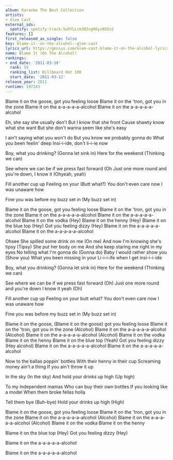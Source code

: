 ```yaml
---
album: Karaoke The Best Collection
artists:
- Glee Cast
external_ids:
  spotify: spotify:track:5wXYLLcm303sgO6yzN3XsS
features: []
first_released_as_single: false
key: blame-it--on-the-alcohol--glee-cast
lyrics_url: https://genius.com/Glee-cast-blame-it-on-the-alcohol-lyrics
name: Blame It (On The Alcohol)
rankings:
- end_date: '2011-03-18'
  rank: 55
  ranking_list: Billboard Hot 100
  start_date: '2011-03-12'
release_year: 2011
runtime: 197243
---
```

Blame it on the goose, got you feeling loose
Blame it on the 'tron, got you in the zone
Blame it on the a-a-a-a-a-alcohol
Blame it on the a-a-a-a-a-alcohol

Eh, she say she usually don't
But I know that she front
Cause shawty know what she want
But she don't wanna seem like she's easy


I ain't saying what you won't do
But you know we probably gonna do
What you been feelin' deep
Insi-i-ide, don't li-i-ie now


Boy, what you drinking? (Gonna let sink in)
Here for the weekend (Thinking we can)


See where we can be if we press fast forward (Oh
Just one more round and you're down, I know it (Ohyeah, yeah)


Fill another cup up
Feeling on your (Butt what?)
You don't even care now
I was unaware how


Fine you was before my buzz set in (My buzz set in)


Blame it on the goose, got you feeling loose
Blame it on the 'tron, got you in the zone
Blame it on the a-a-a-a-a-alcohol
Blame it on the a-a-a-a-a-alcohol
Blame it on the vodka (Hey)
Blame it on the henny (Hey)
Blame it on the blue top (Hey)
Got you feeling dizzy (Hey)
Blame it on the a-a-a-a-a-alcohol
Blame it on the a-a-a-a-a-alcohol


Ohsee
She spilled some drink on me (On me)
And now I'm knowing she's tipsy (Tipsy)
She put her body on me
And she keep staring me right in my eyes
No telling what I'm gonna do (Gonna do)
Baby I would rather show you (Show you)
What you been missing in your
Li-i-i-ife when I get insi-i-i-ide


Boy, what you drinking? (Gonna let sink in)
Here for the weekend (Thinking we can)


See where we can be if we press fast forward (Oh)
Just one more round and you're down I know it yeah (Oh)


Fill another cup up
Feeling on your butt what?
You don't even care now
I was unaware how


Fine you was before my buzz set in (My buzz set in)


Blame it on the goose, (Blame it on the goose) got you feeling loose
Blame it on the 'tron, got you in the zone (Alcohol)
Blame it on the a-a-a-a-a-alcohol (Alcohol)
Blame it on the a-a-a-a-a-alcohol (Alcohol)
Blame it on the vodka
Blame it on the henny
Blame it on the blue top (Yeah)
Got you feeling dizzy (Hey alcohol)
Blame it on the a-a-a-a-a-alcohol
Blame it on the a-a-a-a-a-alcohol


Now to the ballas poppin' bottles
With their henny in their cup
Screaming money ain't a thing
If you ain't throw it up


In the sky (In the sky)
And hold your drinks up high (Up high)


To my independent mamas
Who can buy their own bottles
If you looking like a model
When them broke fellas holla


Tell them bye (Buh-bye)
Hold your drinks up high (High)


Blame it on the goose, got you feeling loose
Blame it on the 'tron, got you in the zone
Blame it on the a-a-a-a-a-alcohol (Alcohol)
Blame it on the a-a-a-a-a-alcohol (Alcohol)
Blame it on the vodka
Blame it on the henny


Blame it on the blue top (Hey)
Got you feeling dizzy (Hey)


Blame it on the a-a-a-a-a-alcohol


Blame it on the a-a-a-a-a-alcohol
